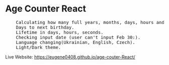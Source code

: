 # Age Counter React

<pre>
    Calculating how many full years, months, days, hours and minutes person has at the moment.
    Days to next birthday.
    Lifetime in days, hours, seconds.
    Checking input date (user can't input Feb 30:).
    Language changing(Ukrainian, English, Czech).
    Light/Dark theme.
</pre>

Live Website: 
https://eugene0408.github.io/age-couter-React/

